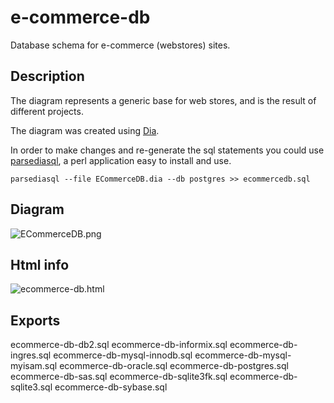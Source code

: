 # e-commerce-db
Database schema for e-commerce (webstores) sites.

## Description

The diagram represents a generic base for web stores, and is the result of different projects.

The diagram was created using [Dia](http://dia-installer.de).

In order to make changes and re-generate the sql statements you could use
[parsediasql](https://metacpan.org/pod/distribution/Parse-Dia-SQL/bin/parsediasql), a perl application easy to install and use.

`parsediasql --file ECommerceDB.dia --db postgres >> ecommercedb.sql`

## Diagram

![ECommerceDB.png](https://github.com/ramortegui/e-commerce-db/blob/master/ECommerceDB.png)

## Html info

![ecommerce-db.html]("https://github.com/ramortegui/e-commerce-db/blob/master/exports/ecommerce-db.html")

## Exports

ecommerce-db-db2.sql
ecommerce-db-informix.sql
ecommerce-db-ingres.sql
ecommerce-db-mysql-innodb.sql
ecommerce-db-mysql-myisam.sql
ecommerce-db-oracle.sql
ecommerce-db-postgres.sql
ecommerce-db-sas.sql
ecommerce-db-sqlite3fk.sql
ecommerce-db-sqlite3.sql
ecommerce-db-sybase.sql
